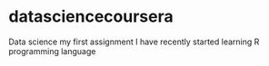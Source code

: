 # datasciencecoursera
Data science my first assignment
I have recently started learning R programming language
